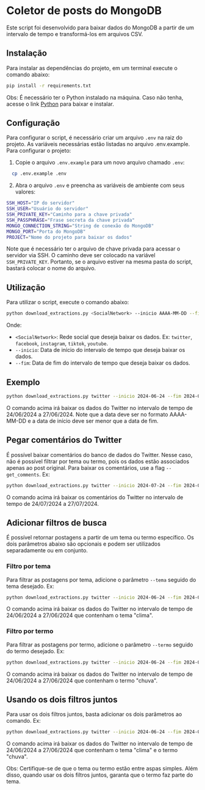 # Coletor de posts do MongoDB

Este script foi desenvolvido para baixar dados do MongoDB a partir de um intervalo de tempo e transformá-los em arquivos CSV. 

## Instalação

Para instalar as dependências do projeto, em um terminal execute o comando abaixo:

```bash
pip install -r requirements.txt
```

Obs: É necessário ter o Python instalado na máquina. Caso não tenha, acesse o link [Python](https://www.python.org/downloads/) para baixar e instalar.

## Configuração

Para configurar o script, é necessário criar um arquivo `.env` na raiz do projeto. As variáveis ​​necessárias estão listadas no arquivo .env.example.
Para configurar o projeto:

1. Copie o arquivo `.env.example` para um novo arquivo chamado `.env`:
  
```bash
  cp .env.example .env
```

2. Abra o arquivo `.env` e preencha as variáveis ​​de ambiente com seus valores:
  
```bash
SSH_HOST="IP do servidor"
SSH_USER="Usuário do servidor"
SSH_PRIVATE_KEY="Caminho para a chave privada"
SSH_PASSPHRASE="Frase secreta da chave privada"
MONGO_CONNECTION_STRING="String de conexão do MongoDB"
MONGO_PORT="Porta do MongoDB"
PROJECT="Nome do projeto para baixar os dados"
```

Note que é necessário ter o arquivo de chave privada para acessar o servidor via SSH. O caminho deve ser colocado na variável `SSH_PRIVATE_KEY`. Portanto, se o arquivo estiver na mesma pasta do script, bastará colocar o nome do arquivo.

## Utilização

Para utilizar o script, execute o comando abaixo:

```bash
python download_extractions.py <SocialNetwork> --inicio AAAA-MM-DD --fim AAAA-MM-DD
```
Onde:
- `<SocialNetwork>`: Rede social que deseja baixar os dados. Ex: `twitter`, `facebook`, `instagram`, `tiktok`, `youtube`.
- `--inicio`: Data de início do intervalo de tempo que deseja baixar os dados.
- `--fim`: Data de fim do intervalo de tempo que deseja baixar os dados.

## Exemplo

```bash
python download_extractions.py twitter --inicio 2024-06-24 --fim 2024-06-27
```
O comando acima irá baixar os dados do Twitter no intervalo de tempo de 24/06/2024 a 27/06/2024. Note que a data deve ser no formato AAAA-MM-DD e a data de início deve ser menor que a data de fim.

## Pegar comentários do Twitter
É possível baixar comentários do banco de dados do Twitter. Nesse caso, não é possível filtrar por tema ou termo, pois os dados estão associados apenas ao post original. Para baixar os comentários, use a flag `--get_comments`. Ex:

```bash
python download_extractions.py twitter --inicio 2024-07-24 --fim 2024-07-27 --get_comments
```
O comando acima irá baixar os comentários do Twitter no intervalo de tempo de 24/07/2024 a 27/07/2024.

## Adicionar filtros de busca
É possível retornar postagens a partir de um tema ou termo específico. Os dois parâmetros abaixo são opcionais e podem ser utilizados separadamente ou em conjunto.

### Filtro por tema
Para filtrar as postagens por tema, adicione o parâmetro `--tema` seguido do tema desejado. Ex:

```bash
python download_extractions.py twitter --inicio 2024-06-24 --fim 2024-06-27 --tema 'clima'
```
O comando acima irá baixar os dados do Twitter no intervalo de tempo de 24/06/2024 a 27/06/2024 que contenham o tema "clima".

### Filtro por termo
Para filtrar as postagens por termo, adicione o parâmetro `--termo` seguido do termo desejado. Ex:

```bash
python download_extractions.py twitter --inicio 2024-06-24 --fim 2024-06-27 --termo 'chuva'
```
O comando acima irá baixar os dados do Twitter no intervalo de tempo de 24/06/2024 a 27/06/2024 que contenham o termo "chuva".


## Usando os dois filtros juntos
Para usar os dois filtros juntos, basta adicionar os dois parâmetros ao comando. Ex:

```bash
python download_extractions.py twitter --inicio 2024-06-24 --fim 2024-06-27 --tema 'clima' --termo 'chuva'
```
O comando acima irá baixar os dados do Twitter no intervalo de tempo de 24/06/2024 a 27/06/2024 que contenham o tema "clima" e o termo "chuva".

Obs: Certifique-se de que o tema ou termo estão entre aspas simples. Além disso, quando usar os dois filtros juntos, garanta que o termo faz parte do tema.

